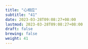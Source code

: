 ```yaml
---
title: "心相应"
subtitle: "41"
date: 2023-03-28T09:08:27+08:00
lastmod: 2023-03-28T09:08:27+08:00
draft: false
brewing: false
weight: 41
---
```


